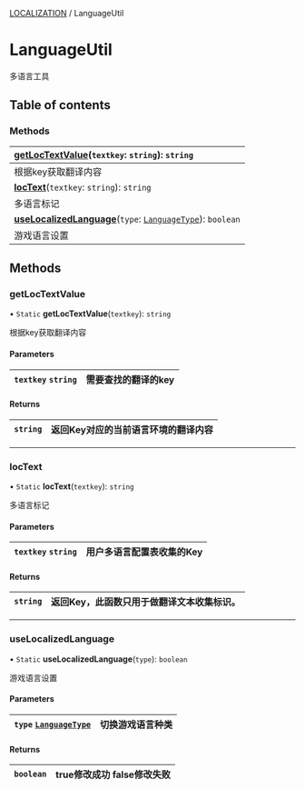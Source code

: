 [LOCALIZATION](../groups/LOCALIZATION.LOCALIZATION.md) / LanguageUtil

# LanguageUtil <Badge type="tip" text="Class" /> <Score text="LanguageUtil" />

多语言工具

## Table of contents

### Methods <Score text="Methods" /> 
| **[getLocTextValue](mw.LanguageUtil.md#getloctextvalue)**(`textkey`: `string`): `string`  |
| :-----|
| 根据key获取翻译内容|
| **[locText](mw.LanguageUtil.md#loctext)**(`textkey`: `string`): `string`  |
| 多语言标记|
| **[useLocalizedLanguage](mw.LanguageUtil.md#uselocalizedlanguage)**(`type`: [`LanguageType`](../enums/mw.LanguageType.md)): `boolean`  |
| 游戏语言设置|

## Methods

### getLocTextValue <Score text="getLocTextValue" /> 

• `Static` **getLocTextValue**(`textkey`): `string` 

根据key获取翻译内容

#### Parameters

| `textkey` `string` | 需要查找的翻译的key |
| :------ | :------ |

#### Returns

| `string` | 返回Key对应的当前语言环境的翻译内容 |
| :------ | :------ |


___

### locText <Score text="locText" /> 

• `Static` **locText**(`textkey`): `string` 

多语言标记

#### Parameters

| `textkey` `string` | 用户多语言配置表收集的Key |
| :------ | :------ |

#### Returns

| `string` | 返回Key，此函数只用于做翻译文本收集标识。 |
| :------ | :------ |


___

### useLocalizedLanguage <Score text="useLocalizedLanguage" /> 

• `Static` **useLocalizedLanguage**(`type`): `boolean` 

游戏语言设置

#### Parameters

| `type` [`LanguageType`](../enums/mw.LanguageType.md) | 切换游戏语言种类 |
| :------ | :------ |

#### Returns

| `boolean` | true修改成功 false修改失败 |
| :------ | :------ |

